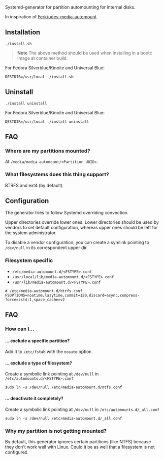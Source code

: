Systemd-generator for partition automounting for internal disks.

In inspiration of [Ferk/udev-media-automount](https://github.com/Ferk/udev-media-automount).

## Installation

```shell
./install.sh
```

> **Note**
> The above method should be used when installing in a bootc image
> at container build.

For Fedora Silverblue/Kinoite and Universal Blue:

```shell
DESTDIR=/usr/local ./install.sh
```

## Uninstall

```shell
./install uninstall
```

For Fedora Silverblue/Kinoite and Universal Blue:

```shell
DESTDIR=/usr/local ./install uninstall
```

## FAQ

### Where are my partitions mounted?

At `/media/media-automount/<Partition UUID>`.

### What filesystems does this thing support?

BTRFS and ext4 (by default).

## Configuration

The generator tries to follow Systemd overriding convection.

Upper directories override lower ones. Lower directories should be used
by vendors to set default configuration, whereas upper ones should be left for the system
administrator.

To disable a vendor configuration, you can create a symlink pointing to `/dev/null`
in its correspondent upper dir.

### Filesystem specific

- `/etc/media-automount.d/<FSTYPE>.conf`
- `/usr/local/lib/media-automount.d/<FSTYPE>.conf`
- `/usr/lib/media-automount.d/<FSTYPE>.conf`

```text
# /etc/media-automount.d/btrfs.conf
FSOPTIONS=noatime,lazytime,commit=120,discard=async,compress-force=zstd:1,space_cache=v2
```

## FAQ

### How can I...

#### ... exclude a specific partition?

Add it to `/etc/fstab` with the `noauto` option.

#### ... exclude a type of filesystem?

Create a symbolic link pointing at `/dev/null` in `/etc/automounts.d/<FSTYPE>.conf`

```shell
sudo ln -s /dev/null /etc/media-automount.d/ntfs.conf
```

#### ... deactivate it completely?

Create a symbolic link pointing at `/dev/null` in `/etc/automounts.d/_all.conf`

```shell
sudo ln -s /dev/null /etc/media-automount.d/_all.conf
```

### Why my partition is not getting mounted?

By default, this generator ignores certain partitions (like NTFS) because
they don't work well with Linux.
Could it be as well that a filesystem is not configured.

